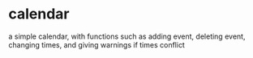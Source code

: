 # calendar
a simple calendar, with functions such as adding event, deleting event, changing times, and giving warnings if times conflict
